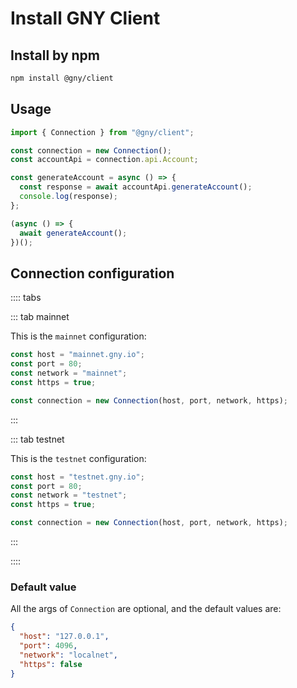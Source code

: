 # Install GNY Client

## Install by npm

```bash
npm install @gny/client
```

## Usage

```typescript
import { Connection } from "@gny/client";

const connection = new Connection();
const accountApi = connection.api.Account;

const generateAccount = async () => {
  const response = await accountApi.generateAccount();
  console.log(response);
};

(async () => {
  await generateAccount();
})();
```

## Connection configuration

:::: tabs

::: tab mainnet

This is the `mainnet` configuration:

```typescript
const host = "mainnet.gny.io";
const port = 80;
const network = "mainnet";
const https = true;

const connection = new Connection(host, port, network, https);
```

:::

::: tab testnet

This is the `testnet` configuration:

```typescript
const host = "testnet.gny.io";
const port = 80;
const network = "testnet";
const https = true;

const connection = new Connection(host, port, network, https);
```

:::

::::

### Default value

All the args of `Connection` are optional, and the default values are:

```json
{
  "host": "127.0.0.1",
  "port": 4096,
  "network": "localnet",
  "https": false
}
```
